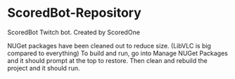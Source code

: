 # ScoredBot-Repository
 ScoredBot Twitch bot. Created by ScoredOne
 
 NUGet packages have been cleaned out to reduce size. (LibVLC is big compared to everything)
 To build and run, go into Manage NUGet Packages and it should prompt at the top to restore.
 Then clean and rebuild the project and it should run.

